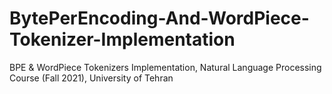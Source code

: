 # BytePerEncoding-And-WordPiece-Tokenizer-Implementation
BPE &amp; WordPiece Tokenizers Implementation, Natural Language Processing Course (Fall 2021), University of Tehran 

